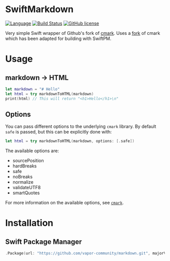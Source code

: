 # SwiftMarkdown

[![Language](https://img.shields.io/badge/Swift-3-brightgreen.svg)](http://swift.org)
[![Build Status](https://travis-ci.org/vapor-community/markdown.svg?branch=master)](https://travis-ci.org/vapor-community/markdown)
[![GitHub license](https://img.shields.io/badge/license-MIT-blue.svg)](https://raw.githubusercontent.com/vapor-community/markdown/master/LICENSE)

Very simple Swift wrapper of Github's fork of [cmark](https://github.com/github/cmark). Uses a [fork](https://github.com/brokenhandsio/cmark-gfm) of cmark which has been adapted for building with SwiftPM.

# Usage

## markdown -> HTML

```swift
let markdown = "# Hello"
let html = try markdownToHTML(markdown)
print(html) // This will return "<h1>Hello</h1>\n"
```

## Options

You can pass different options to the underlying `cmark` library. By default `safe` is passed, but this can be explicitly done with:

```swift
let html = try markdownToHTML(markdown, options: [.safe])
```

The available options are:

* sourcePosition
* hardBreaks
* safe
* noBreaks
* normalize
* validateUTF8
* smartQuotes

For more information on the available options, see [`cmark`](https://github.com/github/cmark).

# Installation

## Swift Package Manager

```swift
.Package(url: "https://github.com/vapor-community/markdown.git", majorVersion: 0, minor: 1)
```
